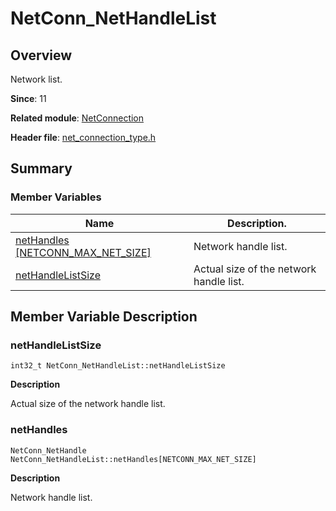 # NetConn_NetHandleList


## Overview

Network list.

**Since**: 11

**Related module**: [NetConnection](_net_connection.md)

**Header file**: [net_connection_type.h](net__connection__type_8h.md#net_connection_typeh)

## Summary


### Member Variables

| Name| Description.| 
| -------- | -------- |
| [netHandles](#nethandles) [[NETCONN_MAX_NET_SIZE]](_net_connection.md#macros)| Network handle list.| 
| [netHandleListSize](#nethandlelistsize) | Actual size of the network handle list.| 


## Member Variable Description


### netHandleListSize

```
int32_t NetConn_NetHandleList::netHandleListSize
```

**Description**

Actual size of the network handle list.


### netHandles

```
NetConn_NetHandle NetConn_NetHandleList::netHandles[NETCONN_MAX_NET_SIZE]
```

**Description**

Network handle list.

